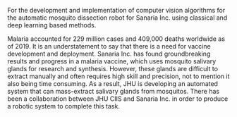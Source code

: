 For the development and implementation of computer vision algorithms for the automatic mosquito dissection robot for Sanaria Inc. using classical and deep learning based methods.

Malaria accounted for 229 million cases and 409,000 deaths worldwide as of 2019. It is an understatement to say that there is a need for vaccine development and deployment. Sanaria Inc. has found groundbreaking results and progress in a malaria vaccine, which uses mosquito salivary glands for research and synthesis. However, these glands are difficult to extract manually and often requires high skill and precision, not to mention it also being time consuming. As a result, JHU is developing an automated system that can mass-extract salivary glands from mosquitos. There has been a collaboration between JHU CIIS and Sanaria Inc. in order to produce a robotic system to complete this task.


